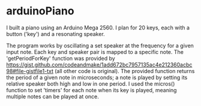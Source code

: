 # arduinoPiano
I built a piano using an Arduino Mega 2560. I plan for 20 keys, each with a button ('key') and a resonating speaker. 

The program works by oscillating a set speaker at the frequency for a given input note. Each key and speaker pair is mapped to a specific note. The 'getPeriodForKey' function was provided by https://gist.github.com/codeandmake/1add672bc7957135ac4e212360acbc98#file-gistfile1-txt (all other code is original). The provided function returns the period of a given note in microseconds; a note is played by setting its relative speaker both high and low in one period. I used the micros() function to set 'timers' for each note when its key is played, meaning multiple notes can be played at once. 


